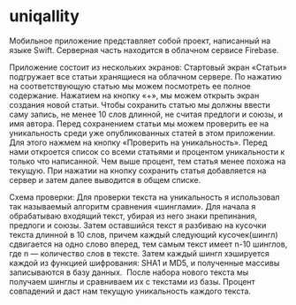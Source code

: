 # uniqallity

Мобильное приложение представляет собой проект, написанный на языке Swift. Серверная часть находится в облачном сервисе Firebase.

Приложение состоит из нескольких экранов:
Стартовый экран «Статьи» подгружает все статьи хранящиеся на облачном сервере. По нажатию на соответствующую статью мы можем посмотреть ее полное содержание.
Нажатием на кнопку «+», мы можем открыть экран создания новой статьи.
Чтобы сохранить статью мы должны ввести саму запись, не менее 10 слов длинной, не считая предлоги и союзы, и имя автора. Перед сохранением статьи мы можем проверить ее на уникальность среди уже опубликованных статей в этом приложении. Для этого нажмем на кнопку «Проверить на уникальность». Перед нами откроется список со всеми статьями и процентом уникальности к только что написанной. Чем выше процент, тем статья менее похожа на текущую. При нажатии на кнопку сохранить статья добавляется на сервер и затем далее выводится в общем списке.

Схема проверки:
Для проверки текста на уникальность я использовал так называемый алгоритм сравнения «шинглами». Для начала я обрабатываю входящий текст, убирая из него знаки препинания, предлоги и союзы. Затем оставшийся текст я разбиваю на кусочки текста длинной в 10 слов, причем каждый следующий кусочек(шингл) сдвигается на одно слово вперед, тем самым текст имеет n-10 шинглов, где n — количество слов в тексте. Затем каждый шингл хэшируется каждой из функцией шифрования: SHA1 и MD5, и полученные массивы записываются в базу данных. 
После набора нового текста мы получаем шинглы и сравниваем их с текстами из базы. Процент совпадений и даст нам текущую уникальность каждого текста.
